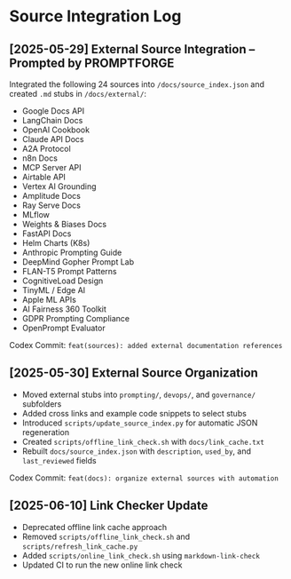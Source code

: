 # Source Integration Log

## [2025-05-29] External Source Integration – Prompted by PROMPTFORGE

Integrated the following 24 sources into `/docs/source_index.json` and created `.md` stubs in `/docs/external/`:

- Google Docs API
- LangChain Docs
- OpenAI Cookbook
- Claude API Docs
- A2A Protocol
- n8n Docs
- MCP Server API
- Airtable API
- Vertex AI Grounding
- Amplitude Docs
- Ray Serve Docs
- MLflow
- Weights & Biases Docs
- FastAPI Docs
- Helm Charts (K8s)
- Anthropic Prompting Guide
- DeepMind Gopher Prompt Lab
- FLAN-T5 Prompt Patterns
- CognitiveLoad Design
- TinyML / Edge AI
- Apple ML APIs
- AI Fairness 360 Toolkit
- GDPR Prompting Compliance
- OpenPrompt Evaluator

Codex Commit: `feat(sources): added external documentation references`

## [2025-05-30] External Source Organization

- Moved external stubs into `prompting/`, `devops/`, and `governance/` subfolders
- Added cross links and example code snippets to select stubs
- Introduced `scripts/update_source_index.py` for automatic JSON regeneration
- Created `scripts/offline_link_check.sh` with `docs/link_cache.txt`
- Rebuilt `docs/source_index.json` with `description`, `used_by`, and `last_reviewed` fields

Codex Commit: `feat(docs): organize external sources with automation`

## [2025-06-10] Link Checker Update

- Deprecated offline link cache approach
- Removed `scripts/offline_link_check.sh` and `scripts/refresh_link_cache.py`
- Added `scripts/online_link_check.sh` using `markdown-link-check`
- Updated CI to run the new online link check
